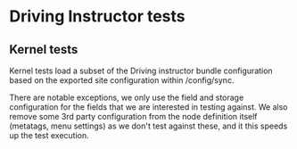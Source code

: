 # Driving Instructor tests

## Kernel tests
Kernel tests load a subset of the Driving instructor bundle configuration based on the exported site configuration
within /config/sync.

There are notable exceptions, we only use the field and storage configuration for the fields that we are interested in
testing against. We also remove some 3rd party configuration from the node definition itself (metatags, menu
settings) as we don't test against these, and it this speeds up the test execution.
